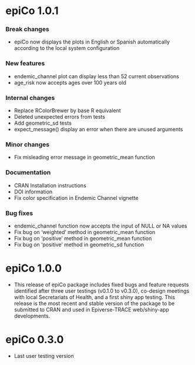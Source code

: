 # epiCo 1.0.1

### Break changes
-   epiCo now displays the plots in English or Spanish automatically according to the  local system configuration

### New features
-   endemic_channel plot can display less than 52 current observations
-   age_risk now accepts ages over 100 years old

### Internal changes
-   Replace RColorBrewer by base R equivalent
-   Deleted unexpected errors from tests
-   Add geometric_sd tests
-   expect_message() display an error when there are unused arguments

### Minor changes
-   Fix misleading error message in geometric_mean function

### Documentation
-   CRAN Installation instructions
-   DOI information
-   Fix color specification in Endemic Channel vignette

### Bug fixes
-   endemic_channel function now accepts the input of NULL or NA values
-   Fix bug on ‘weighted’ method in geometric_mean function
-   Fix bug on ‘positive’ method in geometric_mean function
-   Fix bug on ‘positive’ method in geometric_sd function

# epiCo 1.0.0

-   This release of epiCo package includes fixed bugs and feature requests identified after three user testings (v0.1.0 to v0.3.0), co-design meetings with local Secretariats of Health, and a first shiny app testing. This release is the most recent and stable version of the package to be submitted to CRAN and used in Epiverse-TRACE web/shiny-app developments.

# epiCo 0.3.0

-   Last user testing version
